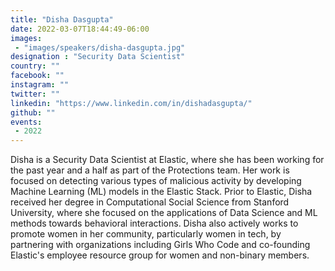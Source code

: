 ```yaml
---
title: "Disha Dasgupta"
date: 2022-03-07T18:44:49-06:00
images:
 - "images/speakers/disha-dasgupta.jpg"
designation : "Security Data Scientist"
country: ""
facebook: ""
instagram: ""
twitter: ""
linkedin: "https://www.linkedin.com/in/dishadasgupta/"
github: ""
events:
 - 2022
---
```


Disha is a Security Data Scientist at Elastic, where she has been working for the past year and a half as part of the Protections team. Her work is focused on detecting various types of malicious activity by developing Machine Learning (ML) models in the Elastic Stack. Prior to Elastic, Disha received her degree in Computational Social Science from Stanford University, where she focused on the applications of Data Science and ML methods towards behavioral interactions. Disha also actively works to promote women in her community, particularly women in tech, by partnering with organizations including Girls Who Code and co-founding Elastic's employee resource group for women and non-binary members.